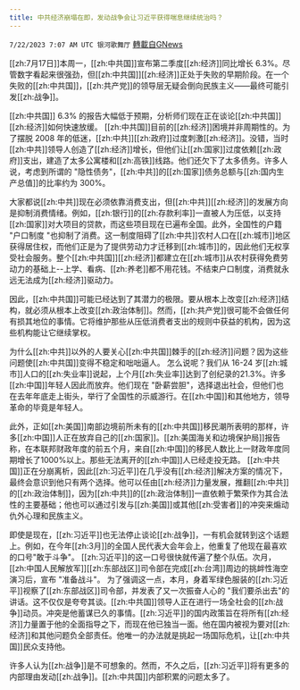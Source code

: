 ```yaml
---
title: 中共经济崩塌在即，发动战争会让习近平获得喘息继续统治吗？
---
```

`7/22/2023 7:07 AM UTC 银河歌舞厅` [轉載自GNews](https://gnews.org/articles/1479493)


[[zh:7月17日]]本周一，[[zh:中共国]]宣布第二季度[[zh:经济]]同比增长 6.3%。尽管数字看起来很强劲，但[[zh:中共国]][[zh:经济]]正处于失败的早期阶段。在一个失败的[[zh:中共国]]，[[zh:共产党]]的领导层无疑会倒向民族主义——最终可能引发[[zh:战争]]。

[[zh:中共国]] 6.3% 的报告大幅低于预期，分析师们现在正在谈论[[zh:中共国]][[zh:经济]]如何快速放缓。 [[zh:中共国]]目前的[[zh:经济]]困境并非周期性的。为了摆脱 2008 年的低迷，[[zh:中共]][[zh:政府]]过度刺激[[zh:经济]]。没错，当时[[zh:中共]]领导人创造了[[zh:经济]]增长，但他们让[[zh:国家]]过度依赖[[zh:政府]]支出，建造了太多公寓楼和[[zh:高铁]]线路。他们还欠下了太多债务。许多人说，考虑到所谓的 "隐性债务"，[[zh:中共]]的[[zh:国家]]债务总额与[[zh:国内生产总值]]的比率约为 300%。 

大家都说[[zh:中共]]现在必须依靠消费支出，但[[zh:中共]][[zh:经济]]的发展方向是抑制消费情绪。例如，[[zh:银行]]的[[zh:存款利率]]一直被人为压低，以支持[[zh:国家]]对大项目的贷款，而这些项目现在已遍布全国。此外，全国性的户籍 "户口制度 "也抑制了消费。这一制度阻碍了[[zh:中共]]农村人口在[[zh:城市]]地区获得居住权，而他们正是为了提供劳动力才迁移到[[zh:城市]]的，因此他们无权享受社会服务。整个[[zh:中共国]][[zh:经济]]都建立在[[zh:城市]]从农村获得免费劳动力的基础上--上学、看病、[[zh:养老]]都不用花钱。不结束户口制度，消费就永远无法成为[[zh:经济]]驱动力。

因此，[[zh:中共国]]可能已经达到了其潜力的极限。要从根本上改变[[zh:经济]]结构，就必须从根本上改变[[zh:政治体制]]。然而，[[zh:共产党]]很可能不会做任何有损其地位的事情。它将维护那些从压低消费者支出的规则中获益的机构，因为这些机构能让它继续掌权。 

为什么[[zh:中共]]以外的人要关心[[zh:中共国]]棘手的[[zh:经济]]问题？因为这些问题使[[zh:中共国]]变得不稳定和咄咄逼人。 怎么说呢？我们从 16-24 岁[[zh:城市]]人口的[[zh:失业率]]说起，上个月[[zh:失业率]]达到了创纪录的21.3%。许多[[zh:中国]]年轻人因此而放弃。他们现在 "卧薪尝胆"，选择退出社会，但他们也在去年年底走上街头，举行了全国性的示威游行。在[[zh:中国]]和其他地方，领导革命的毕竟是年轻人。

此外，正如[[zh:美国]]南部边境前所未有的[[zh:中共国]]移民潮所表明的那样，许多[[zh:中国]]人正在放弃自己的[[zh:国家]]。[[zh:美国海关和边境保护局]]报告称，在本联邦财政年度的前五个月，来自[[zh:中国]]的移民人数比上一财政年度同期增长了1000%以上。那些无法离开的[[zh:中国]]人已经走投无路。
[[zh:中共国]]正在分崩离析，因此[[zh:习近平]]在几乎没有[[zh:经济]]解决方案的情况下，最终会意识到他只有两个选择。他可以任由[[zh:经济]]力量发展，推翻[[zh:中共]]的[[zh:政治体制]]，因为[[zh:中共]]的[[zh:政治体制]]一直依赖于繁荣作为其合法性的主要基础；他也可以通过引发与[[zh:美国]]或其他[[zh:受害者]]的冲突来煽动仇外心理和民族主义。 

即使是现在，[[zh:习近平]]也无法停止谈论[[zh:战争]]，一有机会就转到这个话题上。例如，在今年[[zh:3月]]的全国人民代表大会年会上，他重复了他现在最喜欢的口号"敢于斗争"。 [[zh:习近平]]的这一口号很快就传遍了整个队伍。次月，[[zh:中国人民解放军]][[zh:东部战区]]司令部在完成[[zh:台湾]]周边的挑衅性海空演习后，宣布 "准备战斗"。 为了强调这一点，本月，身着军绿色服装的[[zh:习近平]]视察了[[zh:东部战区]]司令部，并发表了又一次振奋人心的 "我们要杀出去"的讲话。这不仅仅是夸夸其谈。[[zh:中共国]]领导人正在进行一场全社会的[[zh:战争]]动员。冲突是他蓄谋已久的事情。[[zh:习近平]]的国内政策旨在将所有[[zh:经济]]力量置于他的全面指导之下，而现在他已独当一面。他在国内被视为要对[[zh:经济]]和其他问题负全部责任。他唯一的办法就是挑起一场国际危机，让[[zh:中共国]]民众支持他。

许多人认为[[zh:战争]]是不可想象的。然而，不久之后，[[zh:习近平]]将有更多的内部理由发动[[zh:战争]]。[[zh:中共国]]内部积累的问题太多了。


